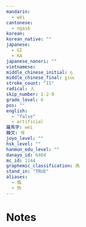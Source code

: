 ```yaml
---
mandarin:
  - wěi
cantonese:
  - ngai6
korean:
korean_native: ""
japanese:
  - GI
  - KA
japanese_nanori: ""
vietnamese:
middle_chinese_initial: ŋ
middle_chinese_final: ɣiuᴇ
stroke_count: "11"
radical: 人
skip_number: 1-2-9
grade_level: 6
pos: ""
english:
  - "false"
  - artificial
羅馬字: wei
韓文: 웨
joyo_level: ""
hsk_level: ""
hanmun_edu_level: ""
danayo_id: 6404
mc_id: 1144
graphemic_classification: 為
stand_in: "TRUE"
aliases:
  - 僞
  - 伪
---
```


# Notes
